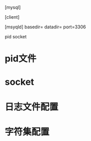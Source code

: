 
[mysql]


[client]


[msyqld]
basedir=
datadir=
port=3306

pid
socket




# pid文件



# socket




# 日志文件配置


# 字符集配置
